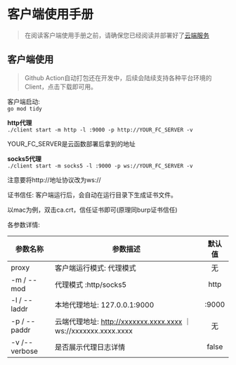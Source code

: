 # 客户端使用手册

> 在阅读客户端使用手册之前，请确保您已经阅读并部署好了[云端服务](https://github.com/DVKunion/SeaMoon/blob/main/docs/DEPLOY.md)

## 客户端使用

> Github Action自动打包还在开发中，后续会陆续支持各种平台环境的Client，点击下载即可用。

客户端启动:  
`go mod tidy`

**http代理**  
`./client start -m http -l :9000 -p http://YOUR_FC_SERVER -v`

YOUR_FC_SERVER是云函数部署后拿到的地址

**socks5代理**  
`./client start -m socks5 -l :9000 -p ws://YOUR_FC_SERVER -v`

注意要将http://地址协议改为ws://

证书信任:
客户端运行后，会自动在运行目录下生成证书文件。

以mac为例，双击ca.crt，信任证书即可(原理同burp证书信任)

各参数详情:

| 参数名称          | 参数描述                                                      |  默认值  |
|---------------|-----------------------------------------------------------|:-----:|
| proxy         | 客户端运行模式: 代理模式                                             |   无   |
| -m / --mod    | 代理模式 :http/socks5                                         | http  |
| -l / --laddr  | 本地代理地址: 127.0.0.1:9000                                    | :9000 | 
| -p / --paddr  | 云端代理地址: http://xxxxxxx.xxxx.xxxx ｜ ws://xxxxxxx.xxxx.xxxx |   无   |
| -v /--verbose | 是否展示代理日志详情                                                | false |

